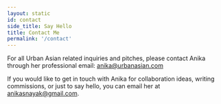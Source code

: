 ```yaml
---
layout: static
id: contact
side_title: Say Hello
title: Contact Me
permalink: '/contact'
---
```

For all Urban Asian related inquiries and pitches, please contact Anika through her professional email: [anika@urbanasian.com](mailto:anika@urbanasian.com)

If you would like to get in touch with Anika for collaboration ideas, writing commissions, or just to say hello, you can email her at [anikasnayak@gmail.com](mailto:anikasnayak@gmail.com).